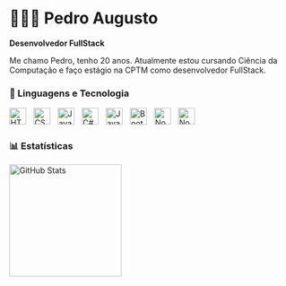# 👨🏻‍💻 Pedro Augusto

**Desenvolvedor FullStack**

Me chamo Pedro, tenho 20 anos. Atualmente estou cursando Ciência da Computação e faço estágio na CPTM como desenvolvedor FullStack.

### 🤖 Linguagens e Tecnologia

<img    
    alt="HTML"
    title="HTML"
    align="left"
    width="30px"
    style="padding-right: 10px;"
    src="https://cdn.jsdelivr.net/gh/devicons/devicon@latest/icons/html5/html5-original.svg" />

<img    
    alt="CSS"
    title="CSS"
    align="left"
    width="30px"
    style="padding-right: 10px;"
    src="https://cdn.jsdelivr.net/gh/devicons/devicon@latest/icons/css3/css3-original.svg" />

<img    
    alt="JavaScript"
    title="JavaScript"
    align="left"
    width="30px"
    style="padding-right: 10px;"
    src="https://cdn.jsdelivr.net/gh/devicons/devicon@latest/icons/javascript/javascript-original.svg" />

<img    
    alt="C#"
    title="C#"
    align="left"
    width="30px"
    style="padding-right: 10px;"
    src="https://cdn.jsdelivr.net/gh/devicons/devicon@latest/icons/csharp/csharp-original.svg" />

<img    
    alt="Java"
    title="Java"
    align="left"
    width="30px"
    style="padding-right: 10px;"
    src="https://cdn.jsdelivr.net/gh/devicons/devicon@latest/icons/java/java-original.svg" />

<img    
    alt="BootStrap"
    title="BootStrap"
    align="left"
    width="30px"
    style="padding-right: 10px;"
    src="https://cdn.jsdelivr.net/gh/devicons/devicon@latest/icons/bootstrap/bootstrap-original.svg" />

<img    
    alt="NodeJs"
    title="NodeJs"
    align="left"
    width="30px"
    style="padding-right: 10px;"
    src="https://cdn.jsdelivr.net/gh/devicons/devicon@latest/icons/nodejs/nodejs-original-wordmark.svg" />

<img    
    alt="NodeJs"
    title="NodeJs"
    align="left"
    width="30px"
    style="padding-right: 10px;"
    src="https://cdn.jsdelivr.net/gh/devicons/devicon@latest/icons/sqldeveloper/sqldeveloper-original.svg" />

<br>
<br>

### 📊 Estatísticas

<img    
    align="left"
     alt="GitHub Stats" 
    height="200"
    src="https://github-readme-stats.vercel.app/api/top-langs/?username=opxxpx&theme=tokyonight&layout=compact&custom_title=Tecnologias&langs_count=9" />



